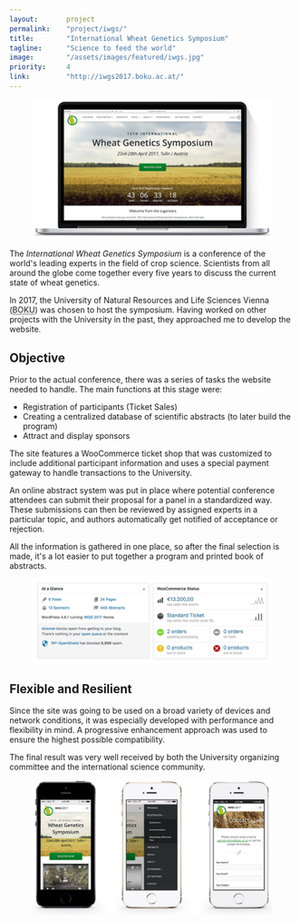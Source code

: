 ```yaml
---
layout:       project
permalink:    "project/iwgs/"
title:        "International Wheat Genetics Symposium"
tagline:      "Science to feed the world"
image:        "/assets/images/featured/iwgs.jpg"
priority:     4
link:         "http://iwgs2017.boku.ac.at/"
---
```


<figure class="extend">
  <img src="images/iwgs-frontpage.jpg" alt="The IWGS Website">
</figure>

The _International Wheat Genetics Symposium_ is a conference of the world's leading experts in the field of crop science. Scientists from all around the globe come together every five years to discuss the current state of wheat genetics.

In 2017, the University of Natural Resources and Life Sciences Vienna (<abbr title="Universität für Bodenkultur" lang="de">BOKU</abbr>) was chosen to host the symposium. Having worked on other projects with the University in the past, they approached me to develop the website.

## Objective

Prior to the actual conference, there was a series of tasks the website needed to handle. 
The main functions at this stage were:

* Registration of participants (Ticket Sales)
* Creating a centralized database of scientific abstracts (to later build the program)
* Attract and display sponsors

The site features a WooCommerce ticket shop that was customized to include additional participant information and uses a special payment gateway to handle transactions to the University.

An online abstract system was put in place where potential conference attendees can submit their proposal for a panel in a standardized way. These submissions can then be reviewed by assigned experts in a particular topic, and authors automatically get notified of acceptance or rejection.

All the information is gathered in one place, so after the final selection is made, it's a lot easier to put together a program and printed book of abstracts.

<figure class="extend">
  <img src="images/iwgs-dashboard.jpg" alt="Dashboard Widgets">
</figure>

## Flexible and Resilient

Since the site was going to be used on a broad variety of devices and network conditions, it was especially developed with performance and flexibility in mind. A progressive enhancement approach was used to ensure the highest possible compatibility.

The final result was very well received by both the University organizing committee and the international science community.

<figure class="extend">
  <img src="images/iwgs-mobile-views.jpg" alt="Different mobile views">
</figure>